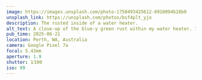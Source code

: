 ```yaml
---
image: https://images.unsplash.com/photo-1750493425612-0910094b28b0
unsplash_link: https://unsplash.com/photos/bsf4plt_yjo
description: The rusted inside of a water heater. 
alt_text: A close-up of the blue-y green rust within my water heater. It can only be seen through a small horizontal slot in the centre, with the rest of the shot showing the out-of-focus exterior of the heater.
pub_time: 2025-06-21
location: Perth, WA, Australia
camera: Google Pixel 7a
focal: 5.43mm
aperture: 1.9
shutter: 1⁄100
iso: 99
---
```

